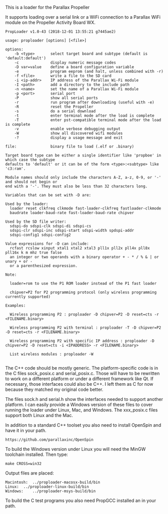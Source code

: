 This is a loader for the Parallax Propeller

It supports loading over a serial link or a WiFi connection to a Parallax WiFi module on the
Propeller Activity Board WX.

```
PropLoader v1.0-43 (2018-12-01 13:55:21 g7445ae2)

usage: proploader [options] [<file>]

options:
    -b <type>       select target board and subtype (default is 'default:default')
    -c              display numeric message codes
    -D var=value    define a board configuration variable
    -e              program eeprom (and halt, unless combined with -r)
    -f <file>       write a file to the SD card
    -i <ip-addr>    IP address of the Parallax Wi-Fi module
    -I <path>       add a directory to the include path
    -n <name>       set the name of a Parallax Wi-Fi module
    -p <port>       serial port
    -P              show all serial ports
    -r              run program after downloading (useful with -e)
    -R              reset the Propeller
    -s              do a serial download
    -t              enter terminal mode after the load is complete
    -T              enter pst-compatible terminal mode after the load is complete
    -v              enable verbose debugging output
    -W              show all discovered wifi modules
    -?              display a usage message and exit

file:               binary file to load (.elf or .binary)

Target board type can be either a single identifier like 'propboe' in which case the subtype
defaults to 'default' or it can be of the form <type>:<subtype> like 'c3:ram'.

Module names should only include the characters A-Z, a-z, 0-9, or '-' and should not begin or
end with a '-'. They must also be less than 32 characters long.

Variables that can be set with -D are:

Used by the loader:
  loader reset clkfreq clkmode fast-loader-clkfreq fastloader-clkmode
  baudrate loader-baud-rate fast-loader-baud-rate chipver

Used by the SD file writer:
  sdspi-do sdspi-clk sdspi-di sdspi-cs
  sdspi-clr sdspi-inc sdspi-start sdspi-width spdspi-addr
  sdspi-config1 sdspi-config2

Value expressions for -D can include:
  rcfast rcslow xinput xtal1 xtal2 xtal3 pll1x pll2x pll4x pll8x pll16x k m mhz true false
  an integer or two operands with a binary operator + - * / % & | or unary + or -
  or a parenthesized expression.

Note:
  
  loader=rom to use the P1 ROM loader instead of the P1 fast loader

  chipver=P2 for P2 programming protocol (only wireless programming currently supported)

Examples:

  Wireless programming P2 : proploader -D chipver=P2 -D reset=cts -r <FILENAME.binary>

  Wireless programming P2 with terminal : proploader -T -D chipver=P2 -D reset=cts -r <FILENAME.binary>

  Wireless programming P2 with specific IP address : proploader -D chipver=P2 -D reset=cts -i <IPADDRESS> -r <FILENAME.binary>

  List wireless modules : proploader -W


```

The C++ code should be mostly generic. The platform-specific code is in the C files
sock_posix.c and serial_posix.c. Those will have to be rewritten to work on a different
platform or under a different framework like Qt. If necessary, those interfaces could
also be C++. I left them as C for now because they matched my original code better.

The files sock.h and serial.h show the interfaces needed to support another platform.
I can easily provide a Windows version of these files to cover running the loader
under Linux, Mac, and Windows. The xxx_posix.c files support both Linux and the Mac.

In addition to a standard C++ toolset you also need to install OpenSpin and have it
in your path. 

    https://github.com/parallaxinc/OpenSpin

To build the Windows version under Linux you will need the MinGW toolchain installed.
Then type:

    make CROSS=win32

Output files are placed:

    Macintosh:	../proploader-macosx-build/bin
    Linux:	../proploader-linux-build/bin
    Windows:	../proploader-msys-build/bin

To build the C test programs you also need PropGCC installed an in your path.
